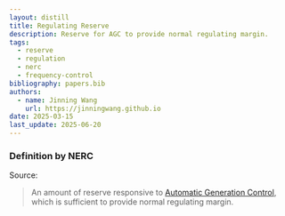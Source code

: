 ```yaml
---
layout: distill
title: Regulating Reserve
description: Reserve for AGC to provide normal regulating margin.
tags:
  - reserve
  - regulation
  - nerc
  - frequency-control
bibliography: papers.bib
authors:
  - name: Jinning Wang
    url: https://jinningwang.github.io
date: 2025-03-15
last_update: 2025-06-20
---
```


### Definition by NERC

Source: <d-cite key="nerc2024glossary"></d-cite>

> An amount of reserve responsive to [Automatic Generation Control](/wiki/automatic-generation-control), which is sufficient to provide normal regulating margin.
